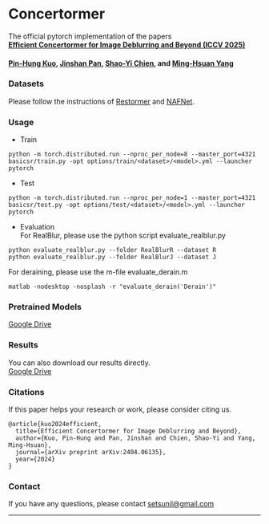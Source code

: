 # Concertormer

The official pytorch implementation of the papers  
**[Efficient Concertormer for Image Deblurring and Beyond (ICCV 2025)](https://arxiv.org/abs/2404.06135)**

#### [**Pin-Hung Kuo**](https://setsunil.github.io/), [Jinshan Pan](https://jspan.github.io/), [Shao-Yi Chien](https://www.ee.ntu.edu.tw/profile1.php?teacher_id=943013&p=3), and [Ming-Hsuan Yang](https://faculty.ucmerced.edu/mhyang/)


### Datasets
Please follow the instructions of [Restormer](https://github.com/swz30/Restormer) and [NAFNet](https://github.com/megvii-research/NAFNet).

### Usage
* Train
```
python -m torch.distributed.run --nproc_per_node=8 --master_port=4321 basicsr/train.py -opt options/train/<dataset>/<model>.yml --launcher pytorch
```

* Test
```
python -m torch.distributed.run --nproc_per_node=1 --master_port=4321 basicsr/test.py -opt options/test/<dataset>/<model>.yml --launcher pytorch
```

* Evaluation  
For RealBlur, please use the python script evaluate_realblur.py
```
python evaluate_realblur.py --folder RealBlurR --dataset R
python evaluate_realblur.py --folder RealBlurJ --dataset J
```

For deraining, please use the m-file evaluate_derain.m
```
matlab -nodesktop -nosplash -r "evaluate_derain('Derain')"
```


### Pretrained Models
[Google Drive](https://drive.google.com/file/d/1NvbGroZm4vVgvWJtmgW-6Fwd97PiukiL/view?usp=drive_link)

### Results
You can also download our results directly.  
[Google Drive](https://drive.google.com/file/d/1iqLNR6yrHnL2g2nux5zHKb90gnuTBHOq/view?usp=drive_link)

### Citations
If this paper helps your research or work, please consider citing us.

```
@article{kuo2024efficient,
  title={Efficient Concertormer for Image Deblurring and Beyond},
  author={Kuo, Pin-Hung and Pan, Jinshan and Chien, Shao-Yi and Yang, Ming-Hsuan},
  journal={arXiv preprint arXiv:2404.06135},
  year={2024}
}
```

### Contact

If you have any questions, please contact setsunil@gmail.com

---
<!--
<details>
<summary>statistics</summary>

![visitors](https://visitor-badge.glitch.me/badge?page_id=megvii-research/NAFNet)

</details>

-->